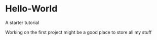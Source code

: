 # Hello-World
A starter tutorial

Working on the first project might be a good place to store all my stuff
